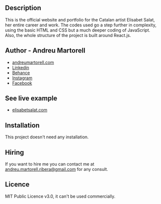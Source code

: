 ## Description
This is the official website and portfolio for the Catalan artist Elisabet Salat, her entire career and work. The codes used go a step further in complexity, using the basic HTML and CSS but a much deeper coding of JavaScript. Also, the whole structure of the project is built around React.js.

## Author - Andreu Martorell

* [andreumartorell.com](https://andreumartorell.com/)
* [Linkedin](https://www.linkedin.com/in/andreumartorell/)
* [Behance](https://www.behance.net/andreumartorell)
* [Instagram](https://www.instagram.com/andreu.martorell/)
* [Facebook](https://www.facebook.com/profile.php?id=100067746965537)

## See live example
- [elisabetsalat.com](https://elisabetsalat.com/)

## Installation
This project doesn't need any installation.

## Hiring
If you want to hire me you can contact me at andreu.martorell.ribera@gmail.com for any consult.

## Licence
MIT Public Licence v3.0, it can't be used commercially.